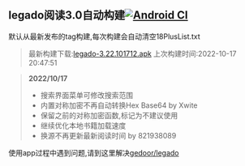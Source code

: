 ## legado阅读3.0自动构建[![Android CI](https://github.com/liufuyou/gedoor-Build/workflows/Android%20CI/badge.svg)](https://github.com/liufuyou/gedoor-Build/actions)

默认从最新发布的tag构建,每次构建会自动清空18PlusList.txt

> 最新构建下载:[legado-3.22.101712.apk](https://github.com/liufuyou/gedoor-Build/releases/download/legado-3.22.101712/legado-3.22.101712.apk) 上次构建时间:2022-10-17 20:47:51
<!--start-->
> **2022/10/17**
> 
> * 搜索界面菜单可修改搜索范围
> * 内置对称加密不再自动转换Hex Base64 by Xwite
> * 保留之前的对称加密函数,标记为不建议使用
> * 继续优化本地书籍加载速度
> * 换源不再更新最新阅读时间 by 821938089
<!--end-->
  
使用app过程中遇到问题,请到这里解决[gedoor/legado](https://github.com/gedoor/legado/issues)

